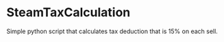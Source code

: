 # SteamTaxCalculation
Simple python script that calculates tax deduction that is 15% on each sell. 
